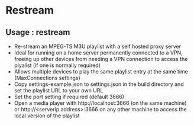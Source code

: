 # Restream
## Usage : restream

- Re-stream an MPEG-TS M3U playlist with a self hosted proxy server
- Ideal for running on a home server permanently connected to a VPN, freeing up other devices from needing a VPN connection to access the plyalist (if one is normally required)
- Allows multiple devices to play the same playlist entry at the same time (MaxConnections settings)
- Copy settings-example.json to settings.json in the build directory and set the playlist URL to your own URL
- Set the port setting if required (default 3666)
- Open a media player with http://localhost:3666 (on the same machine) or http://<serverip.address>:3666 on any other machine to access the local version of the playlist